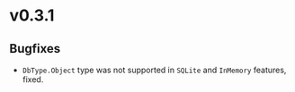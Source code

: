 # v0.3.1

## Bugfixes

- `DbType.Object` type was not supported in `SQLite` and `InMemory` features,
  fixed.
